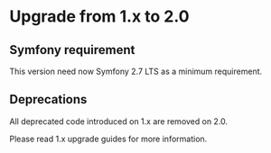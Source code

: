 # Upgrade from 1.x to 2.0

## Symfony requirement

This version need now Symfony 2.7 LTS as a minimum requirement.

## Deprecations

All deprecated code introduced on 1.x are removed on 2.0.

Please read 1.x upgrade guides for more information.
